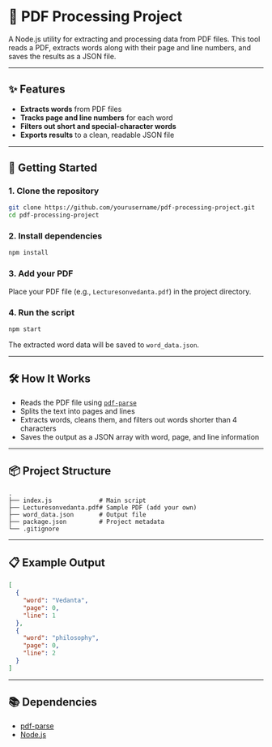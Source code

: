 # 📄 PDF Processing Project

A Node.js utility for extracting and processing data from PDF files. This tool reads a PDF, extracts words along with their page and line numbers, and saves the results as a JSON file.

---

## ✨ Features

- **Extracts words** from PDF files
- **Tracks page and line numbers** for each word
- **Filters out short and special-character words**
- **Exports results** to a clean, readable JSON file

---

## 🚀 Getting Started

### 1. Clone the repository

```sh
git clone https://github.com/yourusername/pdf-processing-project.git
cd pdf-processing-project
```

### 2. Install dependencies

```sh
npm install
```

### 3. Add your PDF

Place your PDF file (e.g., `Lecturesonvedanta.pdf`) in the project directory.

### 4. Run the script

```sh
npm start
```

The extracted word data will be saved to `word_data.json`.

---

## 🛠️ How It Works

- Reads the PDF file using [`pdf-parse`](https://www.npmjs.com/package/pdf-parse)
- Splits the text into pages and lines
- Extracts words, cleans them, and filters out words shorter than 4 characters
- Saves the output as a JSON array with word, page, and line information

---

## 📦 Project Structure

```
.
├── index.js             # Main script
├── Lecturesonvedanta.pdf# Sample PDF (add your own)
├── word_data.json       # Output file
├── package.json         # Project metadata
└── .gitignore
```

---

## 📋 Example Output

```json
[
  {
    "word": "Vedanta",
    "page": 0,
    "line": 1
  },
  {
    "word": "philosophy",
    "page": 0,
    "line": 2
  }
]
```

---

## 📚 Dependencies

- [pdf-parse](https://www.npmjs.com/package/pdf-parse)
- [Node.js](https://nodejs.org/)